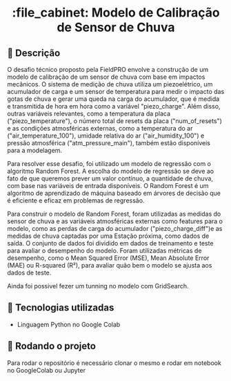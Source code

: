<h1 align="center">:file_cabinet: Modelo de Calibração de Sensor de Chuva</h1>

## :memo: Descrição
O desafio técnico proposto pela FieldPRO envolve a construção de um modelo de 
calibração de um sensor de chuva com base em impactos mecânicos. O sistema de 
medição de chuva utiliza um piezoelétrico, um acumulador de carga e um sensor 
de temperatura para medir o impacto das gotas de chuva e gerar uma queda na carga
do acumulador, que é medida e transmitida de hora em hora como a variável "piezo_charge".
Além disso, outras variáveis relevantes, como a temperatura da placa ("piezo_temperature"), 
o número total de resets da placa ("num_of_resets") e as condições atmosféricas externas,
como a temperatura do ar ("air_temperature_100"), umidade relativa do ar ("air_humidity_100")
e pressão atmosférica ("atm_pressure_main"), também estão disponíveis para a modelagem.

Para resolver esse desafio, foi utilizado um modelo de regressão com o algoritmo Random Forest. 
A escolha do modelo de regressão se deve ao fato de que queremos prever um valor contínuo, a 
quantidade de chuva, com base nas variáveis de entrada disponíveis. O Random Forest é um algoritmo
de aprendizado de máquina baseado em árvores de decisão que é eficiente e eficaz em problemas de 
regressão.

Para construir o modelo de Random Forest, foram utilizadas as medidas do sensor de chuva e 
as variáveis atmosféricas externas como features  para o modelo, como as perdas de carga do
acumulador ("piezo_charge_diff")e as medidas de chuva captadas por uma Estação próxima, como 
dados de saída. O conjunto de dados foi dividido em dados de treinamento e teste para avaliar
o desempenho do modelo. Foram utilizadas métricas de desempenho, como o Mean Squared Error (MSE),
Mean Absolute Error (MAE) ou R-squared (R²), para avaliar quão bem o modelo se ajusta aos dados de 
teste.

Ainda foi possivel fezer um tunning no modelo com GridSearch.

## :wrench: Tecnologias utilizadas
* Linguagem Python no Google Colab

## :rocket: Rodando o projeto
Para rodar o repositório é necessário clonar o mesmo e rodar em notebook no GoogleColab ou Jupyter

